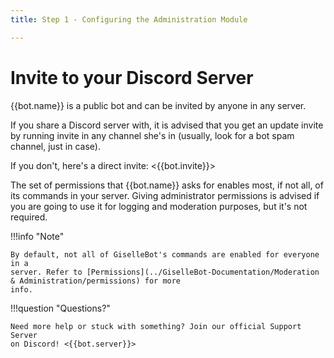 ```yaml
---
title: Step 1 - Configuring the Administration Module

---
```


Invite to your Discord Server
=============================

{{bot.name}} is a public bot and can be invited by anyone in any server.

If you share a Discord server with, it is advised that you get an
update invite by running invite in any channel she's in (usually, look
for a bot spam channel, just in case).

If you don't, here's a direct invite: <{{bot.invite}}>

The set of permissions that {{bot.name}} asks for enables most, if not
all, of its commands in your server. Giving administrator permissions
is advised if you are going to use it for logging and moderation 
purposes, but it's not required.

!!!info "Note"

    By default, not all of GiselleBot's commands are enabled for everyone in a
    server. Refer to [Permissions](../GiselleBot-Documentation/Moderation & Administration/permissions) for more
    info.


!!!question "Questions?"

    Need more help or stuck with something? Join our official Support Server
    on Discord! <{{bot.server}}>

